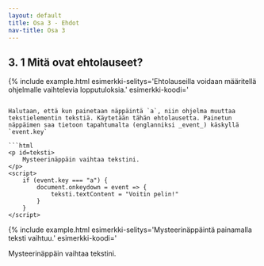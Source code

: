 ```yaml
---
layout: default
title: Osa 3 - Ehdot
nav-title: Osa 3
---
```


## 3. 1 Mitä ovat ehtolauseet?

{% include example.html
esimerkki-selitys='Ehtolauseilla voidaan määritellä ohjelmalle vaihtelevia lopputuloksia.'
esimerkki-koodi='<script>
    let almanPähkinät = prompt("Kuinka monta pähkinää Almalla on?")
    let brunonPähkinät = 0

    if (almanPähkinät > 5) {
        brunonPähkinät = almanPähkinät/2
        almanPähkinät = almanPähkinät/2
    }

    alert("Almalla on " + almanPähkinät + " pähkinää. Brunolla on " + brunonPähkinät + " pähkinää.")

${closeScript}'
%}

<div>
  <figure class="duckimg-float" style="width:400;">
  <img
    src="{{ site.img-url }}/alma-bruno_1.webp"
    width="400"
  />
  </figure>

  <p>
    Jos Almalla on enemmän kuin 5 pähkinää, niin hän voi jakaa ne ystävänsä Brunon kanssa. Jakaako Alma pähkinät Brunon kanssa, jos hänellä on 10 pähkinää? Entäs jos hänellä on 2 pähkinää?
  </p>
  <div class="clear"></div>
</div>

<div>
  <figure class="duckimg-float" style="width:400;">
  <img
    src="{{ site.img-url }}/alma-bruno_2.webp"
    width="400"
  />
  </figure>

  <p>
    <b>Ehdon</b> "Jos Almalla on enemmän kuin 5 pähkinää, niin hän jakaa pähkinät" perusteella ensimmäisessa tapauksessa Alma jakaa pähkinät Brunon kanssa. Kahden pähkinän tapauksessa näin kuitenkaan ei ole.
  </p>
  <div class="clear"></div>
</div>

<div>
  <figure class="duckimg-float" style="width:400;">
  <img
    src="{{ site.img-url }}/alma-bruno_3.webp"
    width="400"
  />
  </figure>
  <p>
    Almalla oli ehto, jonka perusteella hän toimi tietyllä tavalla. Seuraavaksi tutustumme, miten voimme antaa tietokoneella samanlaisia ehtoja.
  </p>
  <div class="clear"></div>
</div>

## 3.2 Jos-niin ehto

_Jos_ Almalla on ennemmän kuin 5 pähkinää _niin_ Alma jakaa pähkinät Brunon kanssa.

Ehtolause on muotoa `if (ehto)`. Kun ehto toteutuu, suoritetaan koodi `{ }` lohkon sisältä. Edellisen kohdan esimerkki voitaisiin siis kirjoittaa muodossa

```javascript
    if(almanPähkinät > 5){
        brunonPähkinät = almanPähkinät/2
        almanPähkinät = almanPähkinät/2
    }
```

{% include example.html
esimerkki-selitys='Tässä esimerkissä Almalla on aluksi 10 pähkinää.'
esimerkki-koodi='<script>
    let almanPähkinät = 10
    let brunonPähkinät = 0

    if (almanPähkinät > 5) {
        brunonPähkinät = almanPähkinät/2
        almanPähkinät = almanPähkinät/2
    }

    alert("Almalla on " + almanPähkinät + " pähkinää. Brunolla on " + brunonPähkinät + " pähkinää.")
${closeScript}'
%}

{% include task.html
tehtava-ohje='Almalle ei ole annettu lainkaan pähkinöitä! Korjaa koodia niin, että Almalla on 2 pähkinää. Saako Bruno yhtään pähkinää?'
tehtava-koodi='<script>
    let almanPähkinät = 
    let brunonPähkinät = 0
    if (almanPähkinät > 5) {
        brunonPähkinät = almanPähkinät/2
        almanPähkinät = almanPähkinät/2
    }
    alert("Almalla on " + almanPähkinät + " pähkinää. Brunolla on " + brunonPähkinät + " pähkinää.")
${closeScript}'
%}

Ehtolauseesta on erityisesti hyötyä silloin kun muuttujien arvo voi vaihtua.

{% include example.html
esimerkki-selitys='Miksi syötteellä 3 Bruno ei saa pähkinöitä, mutta syötteellä 7 hän saa.'
esimerkki-koodi='<script>
    let pähkinät = prompt("Kuinka monta pähkinää?")
    let brunonPähkinät = 0
    alert("Pähkinöitä on " + pähkinät + " kappaletta.")
    if (pähkinät > 5) {
        brunonPähkinät = pähkinät/2
        pähkinät = pähkinät/2
    }
    alert("Bruno saa " + brunonPähkinät + " pähkinää ja pähkinöitä jää jäljelle " + pähkinät)
${closeScript}'
%}

### Vertailu

<figure class="duckimg-float" style="width:300;">
  <img
    src="{{ site.img-url }}/2lt3.webp"
    width="300"
  />
  <figcaption class="duckimg-caption">
Kaksi pähkinää on vähemmän kuin kolme pähkinää.
  </figcaption>
</figure>

Matematiikasta tuttuja vertailuoperaattoreita ovat _pienempi kuin_ <code>&lt;</code>, _suurempi kuin_ <code>&gt;</code> ja _yhtäsuuri kuin_ <code>&equals;</code>. Ohjelmoinnissa käytettään lähes samoja operaattoreita! Vertailua käytetään erityisesti silloin, kun ehtolausetta käytetään. Vertailun tulos määrittää sen, tapahtuuko ehto.
    
Numeroiden kokoa voidaan vertailla _pienempi kuin_ ja _suurempi kuin_ -merkeillä tavallisesti.

{% include example.html
esimerkki-selitys='Numeroita vertaillaan kuten matematiikassa.'
esimerkki-koodi='<script>
        if (6 > 3) {
            alert("Kuusi on suurempaa kuin kolme.")
        }
        if (2 < 7) {
            alert("Kaksi on pienempää kuin seitsemän.")
        }
        if (5 < 3) {
            alert("Viisi on pienempää kuin kolme.")
        }
    ${closeScript}'
%}

Yhtäsuuruuden vertailu onnistuu Javascriptissä käyttämällä kolmoisyhtäsuuruutta <code>===</code>. Kolmoisyhtäsuuruus käy merkkijonojen ja numeroiden vertailuun.

{% include example.html
esimerkki-selitys='Yhtäsuuruutta vertaillaa kolmoisyhtäsuuruudella.'
esimerkki-koodi='<script>
        if ("ankka" === "ankka") {
            alert("ankka on sama asia kuin ankka.")
        }
        if ("Ankka" === "ankka") {
            alert("Ankka on sama asia kuin ankka")
        }
        if (5 === 5) {
            alert("5 = 5")
        }
        if (5 === 2) {
            alert("5 = 2")
        }
    ${closeScript}'
%}

{% include note.html 
otsikko='"ankka" === "Ankka"'
teksti='Huomasithan, että edellisessä esimerkissä isolla kirjoitettu Ankka ei ollut sama asia kuin pienellä kirjoitettu ankka. Tässä tuleekin olla erityisen tarkkana. JavaScript on <b>case sensitive</b> eli sen mielestä isolla ja pienellä kirjoitetut sanat ovat erilaisia.'
%}

{% include task.html
tehtava-ohje='Täydennä jos-ehtoja niin, että nimi tulostuu oikein.'
tehtava-koodi='<script>
        ekaNimi = "Bella"
        tokaNimi = "Anton"
        if(){
            alert("Hei Bella!")
        }
        if(){
            alert("Hei Anton!")
        }
    ${closeScript}'
%}

{% include task.html
tehtava-ohje='Täydennä jos-ehtoa niin, että jos muuttujan brunonPähkinät on pienempää kuin 2, niin Bruno saa lisää pähkinöitä.'
tehtava-koodi='<script>
        brunonPähkinät = Number(prompt("Kuinka monta pähkinää Brunolla on?"))
        if(){
            pähkinät = Number(prompt("Kuinka monta pähkinää Brunolle annetaan?"))
            brunonPähkinät += pähkinät
        }
        alert("Brunolla on " + brunonPähkinät + " pähkinää.")
    ${closeScript}'
%}

## 3.2 Jos muuten

{% include example.html
esimerkki-selitys='Bruno saa lohdutuspalkintona pähkinöitä, jos Almalla on liian vähän pähkinöitä.'
esimerkki-koodi='<script>
    let almanPähkinät = prompt("Kuinka monta pähkinää Almalla on?")
    let brunonPähkinät = 0

    if (almanPähkinät > 5) {
        brunonPähkinät = almanPähkinät/2
        almanPähkinät = almanPähkinät/2
    } else {
        brunonPähkinät = 2
    }

    alert("Almalla on " + almanPähkinät + " pähkinää. Brunolla on " + brunonPähkinät + " pähkinää.")

${closeScript}'
%}

_Jos_ Almalla on ennemmän kuin 5 pähkinää _niin_ Alma jakaa pähkinät Brunon kanssa. _Muuten_ Bruno saa 2 pähkinää.

Edellisessä esimerkissä jos Almalla on 5 pähkinää, niin hän jakaa pähkinät Brunon kanssa. Mitä jos Almalla on alle 5 pähkinää? Tällöin Bruno ei saa yhtään pähkinää. Tälläinen tilanne on Brunon mielestä epäreilu ja hän joutuu katselemaan vierestä, kun Alma syö pähkinöitä. Voimme kuitenkin määritellä, että Bruno saa lohdutuspalkinnoksi 3 pähkinää.

```javascript
    if(almanPähkinät > 5){
        brunonPähkinät = almanPähkinät/2
        almanPähkinät = almanPähkinät/2
    } else {
        brunonPähkinät = 2
    }
```

Jos _jos_-ehto ei toteudu niin suoritetaan _else_-lohko.

{%include example.html
esimerkki-selitys='Tässä esimerkissä Almalla on aluksi 2 pähkinää. Kuinka monta pähkinää Brunolla on?'
esimerkki-koodi='<script>
        almanPähkinät = 2
        brunonPähkinät = 0
        if (almanPähkinät > 5) {
            brunonPähkinät = almanPähkinät/2
            almanPähkinät = almanPähkinät/2
        } else {
            brunonPähkinät = 2
        }
        alert("Almalla on " + almanPähkinät + " pähkinää. Brunolla on " + brunonPähkinät + " pähkinää.")
        
    ${closeScript}'
%}

{% include example.html
esimerkki-selitys='Esimerkissä on kuuntelija, joka odottaa, milloin tekstiä klikataan. Kun tekstiä on klikattu, tarkastamme ehtolauseella, mitä tekstissä lukee. <b>Jos</b> tekstissä lukee "Klikkaa minua.", <b>niin</b> teksti vaihtuu tekstiksi "Moikka moi!". <b>Muutoin</b> teksti vaihtuu tekstiksi "Klikkaa minua.".'
esimerkki-koodi='<p id = teksti>
    Klikkaa minua
<script>
    teksti.onclick = () => {
        if(teksti.textContent === "Klikkaa minua."){
	        teksti.textContent = "Moikka moi!"
        } else {
	        teksti.textContent = "Klikkaa minua."
        }
    }
${closeScript}'
%}

{% include task.html 
tehtava-ohje='Tee ohjelma, joka kysyy käyttäjältä luvun. Jos luku on 42, niin tulosta <code>alert()</code>-komennolla "Löysit onnen lukuni!", Jos käyttäjä syöttää minkä tahansa muun luvun ohjelma tulostaa "Et osunut tällä kertaa oikeaan."'
tehtava-koodi='<script>
    
    ${closeScript}'
%}

## 3.3 Useamman ehdon käyttäminen

{% include example.html
esimerkki-selitys='Useamman ehtolauseen käyttäminen lisää ohjelman mahdollisten lopputulosten määrää.'
esimerkki-koodi='<script>
    let almanPähkinät = prompt("Kuinka monta pähkinää Almalla on?")
    let brunonPähkinät = 0

     if(almanPähkinät == 5){
        brunonPähkinät = almanPähkinät/2
        almanPähkinät = almanPähkinät/2
    } else if (almanPähkinät > 10){
        almanPähkinät = almanPähkinät - 5;
        brunonPähkinät = 5;
    } else {
        brunonPähkinät = brunonPähkinät + 2;
    }

    alert("Almalla on " + almanPähkinät + " pähkinää. Brunolla on " + brunonPähkinät + " pähkinää.")

${closeScript}'
%}

_Jos_ Almalla on tasan 5 pähkinää _niin_ Alma jakaa pähkinät Brunon kanssa. Muuten _jos_ Almalla on yli 10 pähkinää hän antaa Brunolle 5 pähkinää ja pitää loput ise. _Muuten_ Bruno saa 2 pähkinää.

Jos-ehtoja voidaan ketjuttaa. Tässä ideana on se, että kun ensimmäinen if-ehto täyttyy, niin silloin se **lohko** koodia toteutetaan. Jos mikään if-ehdoista ei täyty, niin silloin siirrytään else-lohkon koodiin. Huomaa, että vain yksi if-ehdoista toteutetaa

```javascript
    if(almanPähkinät == 5){
        brunonPähkinät = almanPähkinät/2
        almanPähkinät = almanPähkinät/2
    } else if (almanPähkinät > 10){
        almanPähkinät = almanPähkinät - 5;
        brunonPähkinät = brunonPähkinät + 5;
    } else {
        brunonPähkinät = brunonPähkinät + 2;
    }
```

{% include example.html
esimerkki-selitys='Tässä esimerkissä Almalla on aluksi 10 pähkinää.'
esimerkki-koodi='<script>
        almanPähkinät = 7
        brunonPähkinät = 0

        if (almanPähkinät == 5){
            brunonPähkinät = almanPähkinät/2
            almanPähkinät = almanPähkinät/2
        } else if (almanPähkinät > 10){
            almanPähkinät = almanPähkinät - 5
            brunonPähkinät = brunonPähkinät + 5
        } else {
            brunonPähkinät = brunonPähkinät + 2
        }
        alert("Bruno saa " + brunonPähkinät + " pähkinää ja Alma saa " + almanPähkinät)
    ${closeScript}'
%}

## Mitä eroa seuraavilla if-lauseilla on?

{% include example.html
esimerkki-koodi='<p id = teksti></p>
<script>
    muuttuja = ""

    if(muuttuja === ""){
        teksti.textContent = "Heipä hei!"
        muuttuja = "Heipä hei!"
    }
    if(muuttuja === "Heipä hei!"){
        teksti.textContent = "Ankka"
    }
${closeScript}'
%}

{%include example.html
esimerkki-koodi='<p id = teksti></p>
<script>
    muuttuja = ""

    if(muuttuja === ""){
        teksti.textContent = "Heipä hei!"
        muuttuja = "Heipä hei!"
    } else if (muuttuja === "Heipä hei!") {
        teksti.textContent = "Ankka"
    }
${closeScript}'
%}

## Näppäimistön kuuntelija tietylle näppäimelle

Edellisessa osassa tutustuimme, miten voidaan tarkkailla, milloin _mitä tahansa_ näppäintä painetaan. Ehtolauseiden avulla, voimme määrittää tapahtuman tietylle näppäimelle. Aloitetaan sillä, mitä toisessa osassa opittiin eli luodaan näppäimistön kuuntelija ja tekstilementti, jota näppäimen painallus muuttaa

```html
<p id=teksti>
    Mysteerinäppäin vaihtaa tekstini.
</p>
<script>
    document.onkeydown = event => {
        teksti.textContent = "Voitin pelin!"
    }
</script>
```

Halutaan, että kun painetaan näppäintä `a`, niin ohjelma muuttaa tekstielementin tekstiä. Käytetään tähän ehtolausetta. Painetun näppäimen saa tietoon tapahtumalta (englanniksi _event_) käskyllä `event.key`

```html
<p id=teksti>
    Mysteerinäppäin vaihtaa tekstini.
</p>
<script>
    if (event.key === "a") {
        document.onkeydown = event => {
            teksti.textContent = "Voitin pelin!"
        }
    }
</script>
```

{% include example.html
esimerkki-selitys='Mysteerinäppäintä painamalla teksti vaihtuu.'
esimerkki-koodi='<p id=teksti>
    Mysteerinäppäin vaihtaa tekstini.
</p>
<script>
    document.onkeydown = event => {
        if (event.key === "a") {
            teksti.textContent = "Voitin pelin!"
        }
    }
${closeScript}'
%}

Nuolinäppäimet nimet ovat selaimessa _ArrowUp_, _ArrowDown_, _ArrowLeft_ ja _ArrowRight_. Kun vertaillaan painettua näppäintä näihin nimiin, niin tiedetään, mitä nuolipainiketta painettiin.

{% include example.html
esimerkki-selitys='Näppäimistön kuuntelijat reagoivat näppäinten painalluksiin.'
esimerkki-koodi='<p id = teksti>
<script>
    
    document.onkeydown = event => {
        if (event.key == "ArrowUp") {
            teksti.textContent = "Ylös."
        }
        if (event.key == "ArrowDown") {
            teksti.textContent = "Alas."
        }
        if (event.key == "ArrowLeft") {
            teksti.textContent = "Vasemmalle."
        }
        if (event.key == "ArrowRight") {
            teksti.textContent = "Oikealle."
        }
    }
${closeScript}'
%}

## Kysymyksiä

<div id="ehtokysymykset"></div>

<script>createQuestionnaire({
	id: "ehtokysymykset",
	questions: [
		{
			text: "Koodissa lukee: if (pähkinöitä < 5) { if (pähkinöitä > 2) { alert(\"Pähkinöitä on vähän!\") } else { alert(\"Pähkinöitä on liian vähän!\") } } else { alert(\"Pähkinöitä on liikaa!\") }. Pähkinöitä on 3. Mikä viesti näytetään?",
			alternatives: [
				{ text: "Pähkinöitä on vähän!", correct: true },
				{ text: "Pähkinöitä on liian vähän!" },
				{ text: "Pähkinöitä on liikaa!" },
			]
		},
		{
			text: "Koodissa lukee: if (pähkinöitä > 5) { if (pähkinöitä < 3) { alert(\"Vähän!\") } } else { alert(\"Paljon!\") }. Mikä seuraavista pähkinöiden määristä ei tulosta mitään?",
			alternatives: [
				{ text: "2" },
				{ text: "4" },
				{ text: "6", correct: true },
			]
		}
	]
})</script>
